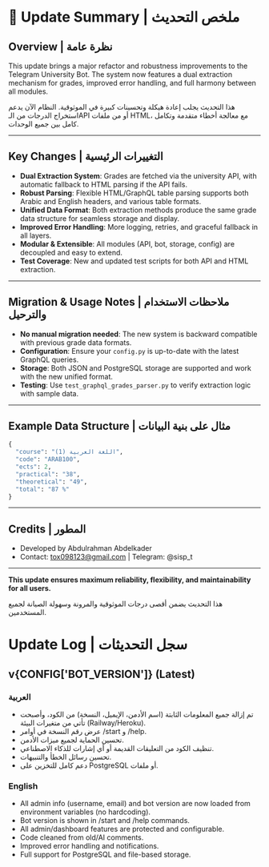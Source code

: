 # 📝 Update Summary | ملخص التحديث

## Overview | نظرة عامة
This update brings a major refactor and robustness improvements to the Telegram University Bot. The system now features a dual extraction mechanism for grades, improved error handling, and full harmony between all modules.

هذا التحديث يجلب إعادة هيكلة وتحسينات كبيرة في الموثوقية. النظام الآن يدعم استخراج الدرجات من الـAPI أو من ملفات HTML، مع معالجة أخطاء متقدمة وتكامل كامل بين جميع الوحدات.

---

## Key Changes | التغييرات الرئيسية
- **Dual Extraction System**: Grades are fetched via the university API, with automatic fallback to HTML parsing if the API fails.
- **Robust Parsing**: Flexible HTML/GraphQL table parsing supports both Arabic and English headers, and various table formats.
- **Unified Data Format**: Both extraction methods produce the same grade data structure for seamless storage and display.
- **Improved Error Handling**: More logging, retries, and graceful fallback in all layers.
- **Modular & Extensible**: All modules (API, bot, storage, config) are decoupled and easy to extend.
- **Test Coverage**: New and updated test scripts for both API and HTML extraction.

---

## Migration & Usage Notes | ملاحظات الاستخدام والترحيل
- **No manual migration needed**: The new system is backward compatible with previous grade data formats.
- **Configuration**: Ensure your `config.py` is up-to-date with the latest GraphQL queries.
- **Storage**: Both JSON and PostgreSQL storage are supported and work with the new unified format.
- **Testing**: Use `test_graphql_grades_parser.py` to verify extraction logic with sample data.

---

## Example Data Structure | مثال على بنية البيانات
```python
{
  "course": "اللغة العربية (1)",
  "code": "ARAB100",
  "ects": 2,
  "practical": "38",
  "theoretical": "49",
  "total": "87 %"
}
```

---

## Credits | المطور
- Developed by Abdulrahman Abdelkader
- Contact: tox098123@gmail.com | Telegram: @sisp_t

---

**This update ensures maximum reliability, flexibility, and maintainability for all users.**

هذا التحديث يضمن أقصى درجات الموثوقية والمرونة وسهولة الصيانة لجميع المستخدمين. 

# Update Log | سجل التحديثات

## v{CONFIG['BOT_VERSION']} (Latest)

### العربية
- تم إزالة جميع المعلومات الثابتة (اسم الأدمن، الإيميل، النسخة) من الكود، وأصبحت تأتي من متغيرات البيئة (Railway/Heroku).
- عرض رقم النسخة في أوامر /start و /help.
- تحسين الحماية لجميع ميزات الأدمن.
- تنظيف الكود من التعليقات القديمة أو أي إشارات للذكاء الاصطناعي.
- تحسين رسائل الخطأ والتنبيهات.
- دعم كامل للتخزين على PostgreSQL أو ملفات.

### English
- All admin info (username, email) and bot version are now loaded from environment variables (no hardcoding).
- Bot version is shown in /start and /help commands.
- All admin/dashboard features are protected and configurable.
- Code cleaned from old/AI comments.
- Improved error handling and notifications.
- Full support for PostgreSQL and file-based storage. 